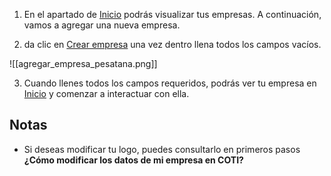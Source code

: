 1. En el apartado de [Inicio](https://app.coti.mx/dashboard/) podrás visualizar tus empresas. A continuación, vamos a agregar una nueva empresa.

2. da clic en [Crear empresa](https://app.coti.mx/org/agregar/) una vez dentro llena todos los campos vacíos.

![[agregar_empresa_pesatana.png]]

3. Cuando llenes todos los campos requeridos, podrás ver tu empresa en [Inicio](https://app.coti.mx/dashboard/) y comenzar a interactuar con ella.

## Notas
- Si deseas modificar tu logo, puedes consultarlo en primeros pasos **¿Cómo modificar los datos de mi empresa en COTI?**